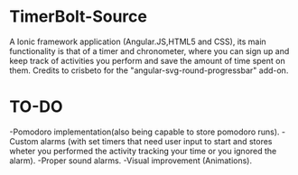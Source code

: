 # TimerBolt-Source
A Ionic framework application (Angular.JS,HTML5 and CSS), its main functionality is that of a timer and chronometer, where you can sign up and keep track of activities you perform and save the amount of time spent on them.
Credits to crisbeto for the "angular-svg-round-progressbar" add-on.

# TO-DO
-Pomodoro implementation(also being capable to store pomodoro runs).
-Custom alarms (with set timers that need user input to start and stores wheter you performed the activity tracking your time or you ignored the alarm).
-Proper sound alarms.
-Visual improvement (Animations).
